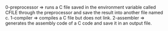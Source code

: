 0-preprocessor => runs a C file saved in the environment variable called CFILE through the preprocessor and save the result into another file named c.
1-compiler => compiles a C file but does not link.
2-assembler => generates the assembly code of a C code and save it in an output file.

